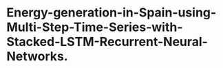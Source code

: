 # Energy-generation-in-Spain-using-Multi-Step-Time-Series-with-Stacked-LSTM-Recurrent-Neural-Networks.